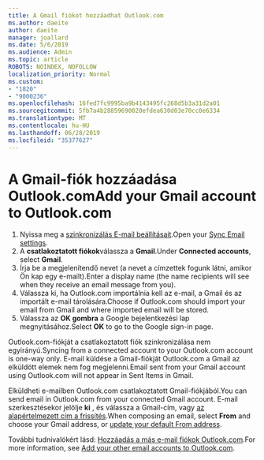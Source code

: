 ```yaml
---
title: A Gmail fiókot hozzáadhat Outlook.com
ms.author: daeite
author: daeite
manager: joallard
ms.date: 5/6/2019
ms.audience: Admin
ms.topic: article
ROBOTS: NOINDEX, NOFOLLOW
localization_priority: Normal
ms.custom:
- "1820"
- "9000236"
ms.openlocfilehash: 16fed7fc9995ba9b4143495fc268d5b3a31d2a01
ms.sourcegitcommit: 5fb7a4b28859690020efdea630d03e70cc0e6334
ms.translationtype: MT
ms.contentlocale: hu-HU
ms.lasthandoff: 06/28/2019
ms.locfileid: "35377627"
---
```

# <a name="add-your-gmail-account-to-outlookcom"></a><span data-ttu-id="c8287-102">A Gmail-fiók hozzáadása Outlook.com</span><span class="sxs-lookup"><span data-stu-id="c8287-102">Add your Gmail account to Outlook.com</span></span>

1. <span data-ttu-id="c8287-103">Nyissa meg a [szinkronizálás E-mail beállításait](https://go.microsoft.com/fwlink/?linkid=875264).</span><span class="sxs-lookup"><span data-stu-id="c8287-103">Open your [Sync Email settings](https://go.microsoft.com/fwlink/?linkid=875264).</span></span>
2. <span data-ttu-id="c8287-104">A **csatlakoztatott fiókok**válassza a **Gmail**.</span><span class="sxs-lookup"><span data-stu-id="c8287-104">Under **Connected accounts**, select **Gmail**.</span></span>
3. <span data-ttu-id="c8287-105">Írja be a megjelenítendő nevet (a nevet a címzettek fogunk látni, amikor Ön kap egy e-mailt).</span><span class="sxs-lookup"><span data-stu-id="c8287-105">Enter a display name (the name recipients will see when they receive an email message from you).</span></span>
4. <span data-ttu-id="c8287-106">Válassza ki, ha Outlook.com importálnia kell az e-mail, a Gmail és az importált e-mail tárolására.</span><span class="sxs-lookup"><span data-stu-id="c8287-106">Choose if Outlook.com should import your email from Gmail and where imported email will be stored.</span></span>
5. <span data-ttu-id="c8287-107">Válassza az **OK gombra** a Google bejelentkezési lap megnyitásához.</span><span class="sxs-lookup"><span data-stu-id="c8287-107">Select **OK** to go to the Google sign-in page.</span></span>

<span data-ttu-id="c8287-108">Outlook.com-fiókját a csatlakoztatott fiók szinkronizálása nem egyirányú.</span><span class="sxs-lookup"><span data-stu-id="c8287-108">Syncing from a connected account to your Outlook.com account is one-way only.</span></span> <span data-ttu-id="c8287-109">E-mail küldése a Gmail-fiókját Outlook.com a Gmail az elküldött elemek nem fog megjelenni.</span><span class="sxs-lookup"><span data-stu-id="c8287-109">Email sent from your Gmail account using Outlook.com will not appear in Sent Items in Gmail.</span></span>

<span data-ttu-id="c8287-110">Elküldheti e-mailben Outlook.com csatlakoztatott Gmail-fiókjából.</span><span class="sxs-lookup"><span data-stu-id="c8287-110">You can send email in Outlook.com from your connected Gmail account.</span></span> <span data-ttu-id="c8287-111">E-mail szerkesztésekor jelölje **ki** , és válassza a Gmail-cím, vagy [az alapértelmezett cím a frissítés](https://go.microsoft.com/fwlink/?linkid=875264).</span><span class="sxs-lookup"><span data-stu-id="c8287-111">When composing an email, select **From** and choose your Gmail address, or [update your default From address](https://go.microsoft.com/fwlink/?linkid=875264).</span></span>

<span data-ttu-id="c8287-112">További tudnivalókért lásd: [Hozzáadás a más e-mail fiókok Outlook.com](https://support.office.com/article/c5224df4-5885-4e79-91ba-523aa743f0ba).</span><span class="sxs-lookup"><span data-stu-id="c8287-112">For more information, see [Add your other email accounts to Outlook.com](https://support.office.com/article/c5224df4-5885-4e79-91ba-523aa743f0ba).</span></span>